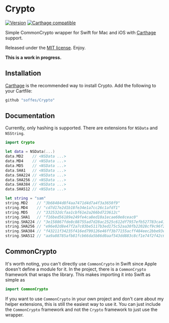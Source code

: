 # Crypto

[![Version](https://img.shields.io/github/release/soffes/Crypto.svg)](https://github.com/soffes/Crypto/releases) [![Carthage compatible](https://img.shields.io/badge/Carthage-compatible-4BC51D.svg?style=flat)](https://github.com/Carthage/Carthage)

Simple CommonCrypto wrapper for Swift for Mac and iOS with [Carthage](https://github.com/carthage/carthage) support.

Released under the [MIT license](LICENSE). Enjoy.

**This is a work in progress.**


## Installation

[Carthage](https://github.com/carthage/carthage) is the recommended way to install Crypto. Add the following to your Cartfile:

``` ruby
github "soffes/Crypto"
```


## Documentation

Currently, only hashing is supported. There are extensions for `NSData` and `NSString`.

``` swift
import Crypto

let data = NSData(...)
data.MD2    // <NSData ...>
data.MD4    // <NSData ...>
data.MD5    // <NSData ...>
data.SHA1   // <NSData ...>
data.SHA224 // <NSData ...>
data.SHA256 // <NSData ...>
data.SHA384 // <NSData ...>
data.SHA512 // <NSData ...>

let string = "sam"
string.MD2    // "3b68484d8f4aa7471d4d7a4f3a3650f9"
string.MD4    // "cd7d17e2d1b18fe34e1a7cc26c1afdf1"
string.MD5    // "332532dcfaa1cbf61e2a266bd723612c"
string.SHA1   // "f16bed56189e249fe4ca8ed10a1ecae60e8ceac0"
string.SHA224 // "3e158867fde8c88755ad7d28ac2525c612df7957efb527783ca41328"
string.SHA256 // "e96e02d8e47f2a7c03be5117b3ed175c52aa30fb22028cf9c96f261563577605"
string.SHA384 // "f43211f34235f416ed799126e46ff3b77155acff484eec2bbe93e081082a30e3dd7462217470747fdc8bc4fb9facf205"
string.SHA512 // "aa9a88785afb81fcb66da5b86d0aaf543dd883c8cf1e74f2f42c62195006606c69613170d56d2ecb8db6fb03f5acb6bdd0ffaf54bdf788854ddafc6becfdf3c7"
```

## CommonCrypto

It's worth noting, you can't directly use `CommonCrypto` in Swift since Apple doesn't define a module for it. In the project, there is a `CommonCrypto` framework that wraps the library. This makes importing it into Swift as simple as

``` swift
import CommonCrypto
```

If you want to use `CommonCrypto` in your own project and don't care about my helper extensions, this is still the easiest way to use it. You can just include the `CommonCrypto` framework and not the `Crypto` framework to just use the wrapper.
